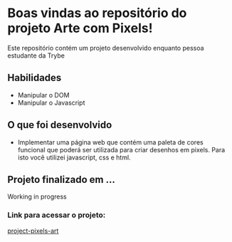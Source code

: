 # Boas vindas ao repositório do projeto Arte com Pixels!
Este repositório contém um projeto desenvolvido enquanto pessoa estudante da Trybe

## Habilidades
- Manipular o DOM
- Manipular o Javascript

## O que foi desenvolvido
- Implementar uma página web que contém uma paleta de cores funcional que poderá ser utilizada para criar desenhos em pixels. Para isto você utilizei javascript, css e html.

## Projeto finalizado em ...
Working in progress

### Link para acessar o projeto:
<a href="https://carolinainglethe.github.io/project-pixels-art/" alt="project" target="_blank">project-pixels-art</a>
